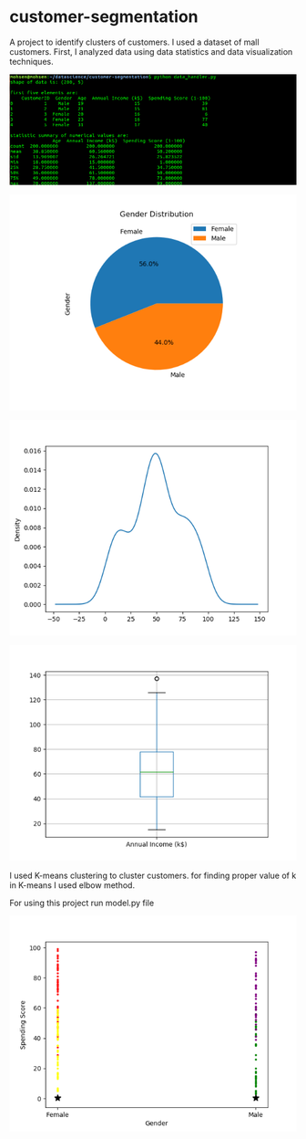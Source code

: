 # customer-segmentation
A project to identify clusters of customers. I used a dataset of mall customers. First, I analyzed data using data statistics and data visualization techniques.

![Alt text](/img/data_statistics.png?raw=true "Statistic Analysis: ")


![Alt text](/img/gender_plot.png?raw=true "Gender Plot: ")


![Alt text](/img/density_plot.png?raw=true "Density Plot: ")


![Alt text](/img/annual_income.png?raw=true "Annual Income: ")


I used K-means clustering to cluster customers. for finding proper value of k in K-means I used elbow method.

For using this project run model.py file


![Alt text](/img/4_clusters.png?raw=true "4 Clusters based on 'gender' and 'spending score': ")
